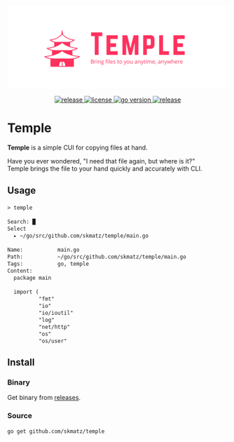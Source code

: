 <p align="center">
  <a href="https://github.com/skmatz/temple">
    <img src="./assets/images/banner.png" width="1000" alt="banner" />
  </a>
</p>

<p align="center">
  <a href="https://github.com/skmatz/temple/actions?query=workflow%3Abuild">
    <img
      src="https://github.com/skmatz/temple/workflows/build/badge.svg"
      alt="release"
    />
  </a>
  <a href="./LICENSE">
    <img
      src="https://img.shields.io/github/license/skmatz/temple"
      alt="license"
    />
  </a>
  <a href="./go.mod">
    <img
      src="https://img.shields.io/github/go-mod/go-version/skmatz/temple"
      alt="go version"
    />
  </a>
  <a href="https://github.com/skmatz/temple/releases/latest">
    <img
      src="https://img.shields.io/github/v/release/skmatz/temple"
      alt="release"
    />
  </a>
</p>

# Temple

**Temple** is a simple CUI for copying files at hand.

Have you ever wondered, "I need that file again, but where is it?"  
Temple brings the file to your hand quickly and accurately with CLI.

## Usage

```console
> temple

Search: █
Select
  ▸ ~/go/src/github.com/skmatz/temple/main.go

Name:           main.go
Path:           ~/go/src/github.com/skmatz/temple/main.go
Tags:           go, temple
Content:
  package main

  import (
          "fmt"
          "io"
          "io/ioutil"
          "log"
          "net/http"
          "os"
          "os/user"
```

## Install

### Binary

Get binary from [releases](https://github.com/skmatz/temple/releases).

### Source

```sh
go get github.com/skmatz/temple
```
